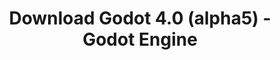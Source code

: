 ---
# Generated by /scripts/js/download_archive_generator !!! do not edit by hand !!!
title: 'Download Godot 4.0 (alpha5) - Godot Engine'
type: 'download/archive'
name: '4.0'
flavor: 'alpha5'
release_date: '2022-03-24T03:00:00-00:00'
release_notes: '/article/dev-snapshot-godot-4-0-alpha-5/'
links:
  android.apk:
    name: 'android.apk'
    title: 'Android'
    caption: 'Universal APK (ARM64 + ARMv7 + x86_64 + x86)'
    tags:
      - 'APK download'
      - 'ARM64/v7'
      - 'x86 (64 & 32 bit)'
    hosts:
      github_builds:
        regular: 'https://github.com/godotengine/godot-builds/releases/download/4.0-alpha5/Godot_v4.0-alpha5_android_editor.apk'
        mono: '#'
      github:
        regular: 'https://github.com/godotengine/godot/releases/download/4.0-alpha5/Godot_v4.0-alpha5_android_editor.apk'
        mono: '#'
  linux.64:
    name: 'linux.64'
    title: 'Linux'
    caption: 'Standard (x86_64)'
    tags:
      - '64 bit'
    hosts:
      github_builds:
        regular: 'https://github.com/godotengine/godot-builds/releases/download/4.0-alpha5/Godot_v4.0-alpha5_linux.x86_64.zip'
        mono: 'https://github.com/godotengine/godot-builds/releases/download/4.0-alpha5/Godot_v4.0-alpha5_mono_linux_x86_64.zip'
      github:
        regular: 'https://github.com/godotengine/godot/releases/download/4.0-alpha5/Godot_v4.0-alpha5_linux.x86_64.zip'
        mono: 'https://github.com/godotengine/godot/releases/download/4.0-alpha5/Godot_v4.0-alpha5_mono_linux_x86_64.zip'
  macos.universal:
    name: 'macos.universal'
    title: 'macOS'
    caption: 'Universal (x86_64 + Apple Silicon)'
    tags:
      - 'Intel/Apple Silicon'
      - '64 bit'
    hosts:
      github_builds:
        regular: 'https://github.com/godotengine/godot-builds/releases/download/4.0-alpha5/Godot_v4.0-alpha5_macos.universal.zip'
        mono: 'https://github.com/godotengine/godot-builds/releases/download/4.0-alpha5/Godot_v4.0-alpha5_mono_macos.universal.zip'
      github:
        regular: 'https://github.com/godotengine/godot/releases/download/4.0-alpha5/Godot_v4.0-alpha5_macos.universal.zip'
        mono: 'https://github.com/godotengine/godot/releases/download/4.0-alpha5/Godot_v4.0-alpha5_mono_macos.universal.zip'
  windows.64:
    name: 'windows.64'
    title: 'Windows'
    caption: 'Standard (x86_64)'
    tags:
      - '64 bit'
    hosts:
      github_builds:
        regular: 'https://github.com/godotengine/godot-builds/releases/download/4.0-alpha5/Godot_v4.0-alpha5_win64.exe.zip'
        mono: 'https://github.com/godotengine/godot-builds/releases/download/4.0-alpha5/Godot_v4.0-alpha5_mono_win64.zip'
      github:
        regular: 'https://github.com/godotengine/godot/releases/download/4.0-alpha5/Godot_v4.0-alpha5_win64.exe.zip'
        mono: 'https://github.com/godotengine/godot/releases/download/4.0-alpha5/Godot_v4.0-alpha5_mono_win64.zip'
  web:
    name: 'web'
    title: 'Web editor'
    caption: ''
    tags:
      - 'Self-hosted'
      - 'Cross-platform'
    hosts:
      github_builds:
        regular: 'https://github.com/godotengine/godot-builds/releases/download/4.0-alpha5/Godot_v4.0-alpha5_web_editor.zip'
        mono: '#'
      github:
        regular: 'https://github.com/godotengine/godot/releases/download/4.0-alpha5/Godot_v4.0-alpha5_web_editor.zip'
        mono: '#'
  linux.arm64:
    name: 'linux.arm64'
    title: 'Linux'
    caption: 'Standard (ARM64)'
    tags:
      - 'ARM64'
      - '64 bit'
    hosts:
      github_builds:
        regular: 'https://github.com/godotengine/godot-builds/releases/download/4.0-alpha5/Godot_v4.0-alpha5_linux.arm64.zip'
        mono: 'https://github.com/godotengine/godot-builds/releases/download/4.0-alpha5/Godot_v4.0-alpha5_mono_linux_arm64.zip'
      github:
        regular: 'https://github.com/godotengine/godot/releases/download/4.0-alpha5/Godot_v4.0-alpha5_linux.arm64.zip'
        mono: 'https://github.com/godotengine/godot/releases/download/4.0-alpha5/Godot_v4.0-alpha5_mono_linux_arm64.zip'
  linux.32:
    name: 'linux.32'
    title: 'Linux'
    caption: 'Standard (x86)'
    tags:
      - '32 bit'
    hosts:
      github_builds:
        regular: 'https://github.com/godotengine/godot-builds/releases/download/4.0-alpha5/Godot_v4.0-alpha5_linux.x86_32.zip'
        mono: 'https://github.com/godotengine/godot-builds/releases/download/4.0-alpha5/Godot_v4.0-alpha5_mono_linux_x86_32.zip'
      github:
        regular: 'https://github.com/godotengine/godot/releases/download/4.0-alpha5/Godot_v4.0-alpha5_linux.x86_32.zip'
        mono: 'https://github.com/godotengine/godot/releases/download/4.0-alpha5/Godot_v4.0-alpha5_mono_linux_x86_32.zip'
  linux.arm32:
    name: 'linux.arm32'
    title: 'Linux'
    caption: 'Standard (ARM32)'
    tags:
      - 'ARM32'
      - '32 bit'
    hosts:
      github_builds:
        regular: 'https://github.com/godotengine/godot-builds/releases/download/4.0-alpha5/Godot_v4.0-alpha5_linux.arm32.zip'
        mono: 'https://github.com/godotengine/godot-builds/releases/download/4.0-alpha5/Godot_v4.0-alpha5_mono_linux_arm32.zip'
      github:
        regular: 'https://github.com/godotengine/godot/releases/download/4.0-alpha5/Godot_v4.0-alpha5_linux.arm32.zip'
        mono: 'https://github.com/godotengine/godot/releases/download/4.0-alpha5/Godot_v4.0-alpha5_mono_linux_arm32.zip'
  windows.32:
    name: 'windows.32'
    title: 'Windows'
    caption: 'Standard (x86)'
    tags:
      - '32 bit'
    hosts:
      github_builds:
        regular: 'https://github.com/godotengine/godot-builds/releases/download/4.0-alpha5/Godot_v4.0-alpha5_win32.exe.zip'
        mono: 'https://github.com/godotengine/godot-builds/releases/download/4.0-alpha5/Godot_v4.0-alpha5_mono_win32.zip'
      github:
        regular: 'https://github.com/godotengine/godot/releases/download/4.0-alpha5/Godot_v4.0-alpha5_win32.exe.zip'
        mono: 'https://github.com/godotengine/godot/releases/download/4.0-alpha5/Godot_v4.0-alpha5_mono_win32.zip'
  aar_library:
    name: 'aar_library'
    title: 'AAR library'
    caption: ''
    tags:
      - 'Android plugins'
      - 'Java'
      - 'Kotlin'
    hosts:
      github_builds:
        regular: 'https://github.com/godotengine/godot-builds/releases/download/4.0-alpha5/godot-lib.4.0.alpha5.template_release.aar'
        mono: '#'
      github:
        regular: 'https://github.com/godotengine/godot/releases/download/4.0-alpha5/godot-lib.4.0.alpha5.template_release.aar'
        mono: '#'
  templates:
    name: 'templates'
    title: 'Export templates'
    caption: ''
    tags:
      - 'Used to export your games to all supported platforms'
    hosts:
      github_builds:
        regular: 'https://github.com/godotengine/godot-builds/releases/download/4.0-alpha5/Godot_v4.0-alpha5_export_templates.tpz'
        mono: 'https://github.com/godotengine/godot-builds/releases/download/4.0-alpha5/Godot_v4.0-alpha5_mono_export_templates.tpz'
      github:
        regular: 'https://github.com/godotengine/godot/releases/download/4.0-alpha5/Godot_v4.0-alpha5_export_templates.tpz'
        mono: 'https://github.com/godotengine/godot/releases/download/4.0-alpha5/Godot_v4.0-alpha5_mono_export_templates.tpz'
primaryPlatforms:
  - 'android.apk'
  - 'linux.64'
  - 'macos.universal'
  - 'windows.64'
  - 'web'
  - 'templates'
---